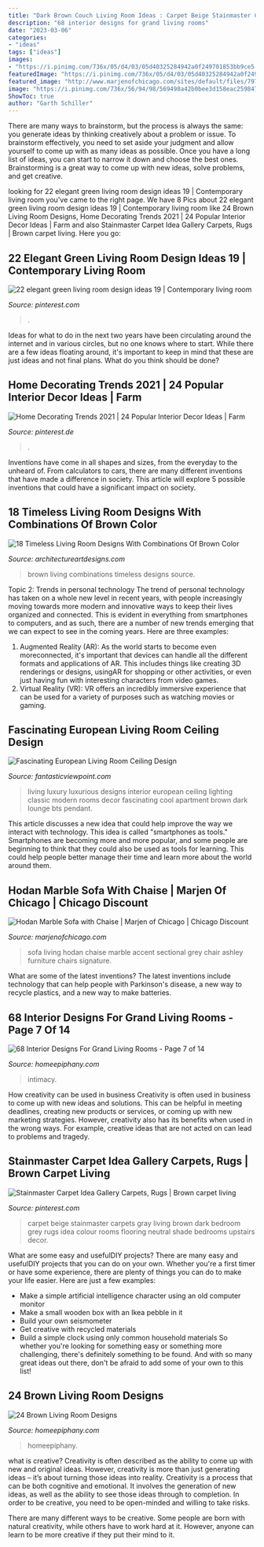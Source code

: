```yaml
---
title: "Dark Brown Couch Living Room Ideas : Carpet Beige Stainmaster Carpets Gray Living Brown Dark Bedroom Grey Rugs Idea Colour Rooms Flooring Neutral Shade Bedrooms Upstairs Decor"
description: "68 interior designs for grand living rooms"
date: "2023-03-06"
categories:
- "ideas"
tags: ["ideas"]
images:
- "https://i.pinimg.com/736x/05/d4/03/05d40325284942a0f249701853bb9ce5--dark-carpet-beige-carpet.jpg"
featuredImage: "https://i.pinimg.com/736x/05/d4/03/05d40325284942a0f249701853bb9ce5--dark-carpet-beige-carpet.jpg"
featured_image: "http://www.marjenofchicago.com/sites/default/files/79700-18-21-11-T-C.jpg"
image: "https://i.pinimg.com/736x/56/94/98/569498a42b0bee3d158eac25984724a5.jpg"
ShowToc: true
author: "Garth Schiller"
---
```



There are many ways to brainstorm, but the process is always the same: you generate ideas by thinking creatively about a problem or issue. To brainstorm effectively, you need to set aside your judgment and allow yourself to come up with as many ideas as possible. Once you have a long list of ideas, you can start to narrow it down and choose the best ones. Brainstorming is a great way to come up with new ideas, solve problems, and get creative.

	

		
looking for 22 elegant green living room design ideas 19 | Contemporary living room you've came to the right page. We have 8 Pics about 22 elegant green living room design ideas 19 | Contemporary living room like 24 Brown Living Room Designs, Home Decorating Trends 2021 | 24 Popular Interior Decor Ideas | Farm and also Stainmaster Carpet Idea Gallery Carpets, Rugs | Brown carpet living. Here you go:
		
    
## 22 Elegant Green Living Room Design Ideas 19 | Contemporary Living Room

<img loading=lazy src="https://i.pinimg.com/736x/56/94/98/569498a42b0bee3d158eac25984724a5.jpg" onerror="this.onerror=null;this.src='https://tse3.mm.bing.net/th?id=OIP.rz1fP-Lyjnfz1FKP4-RMngHaJ4&amp;pid=15.1';" alt="22 elegant green living room design ideas 19 | Contemporary living room">

_Source: pinterest.com_

>. 

	

Ideas for what to do in the next two years have been circulating around the internet and in various circles, but no one knows where to start. While there are a few ideas floating around, it's important to keep in mind that these are just ideas and not final plans. What do you think should be done?

    
## Home Decorating Trends 2021 | 24 Popular Interior Decor Ideas | Farm

<img loading=lazy src="https://i.pinimg.com/736x/b4/f0/e7/b4f0e76e1d7532455d87c9e764eceb0a.jpg" onerror="this.onerror=null;this.src='https://tse3.mm.bing.net/th?id=OIP.fRuxgh09h0LS1VfhVl4OCgHaJ3&amp;pid=15.1';" alt="Home Decorating Trends 2021 | 24 Popular Interior Decor Ideas | Farm">

_Source: pinterest.de_

>. 

	

Inventions have come in all shapes and sizes, from the everyday to the unheard of. From calculators to cars, there are many different inventions that have made a difference in society. This article will explore 5 possible inventions that could have a significant impact on society.

    
## 18 Timeless Living Room Designs With Combinations Of Brown Color

<img loading=lazy src="https://www.architectureartdesigns.com/wp-content/uploads/2016/09/12-27-630x583.jpg" onerror="this.onerror=null;this.src='https://tse2.mm.bing.net/th?id=OIP.y2mHCEEGnxqfvZGuzmSRoQHaG2&amp;pid=15.1';" alt="18 Timeless Living Room Designs With Combinations Of Brown Color">

_Source: architectureartdesigns.com_

>brown living combinations timeless designs source. 

	

Topic 2: Trends in personal technology
The trend of personal technology has taken on a whole new level in recent years, with people increasingly moving towards more modern and innovative ways to keep their lives organized and connected. This is evident in everything from smartphones to computers, and as such, there are a number of new trends emerging that we can expect to see in the coming years. Here are three examples: 
1) Augmented Reality (AR): As the world starts to become even moreconnected, it's important that devices can handle all the different formats and applications of AR. This includes things like creating 3D renderings or designs, usingAR for shopping or other activities, or even just having fun with interesting characters from video games. 
2) Virtual Reality (VR): VR offers an incredibly immersive experience that can be used for a variety of purposes such as watching movies or gaming.

    
## Fascinating European Living Room Ceiling Design

<img loading=lazy src="http://www.fantasticviewpoint.com/wp-content/uploads/2015/02/Luxurious-Living-Room-Decorating-Ideas-Classic-Interior-Design-634x385.jpg" onerror="this.onerror=null;this.src='https://tse1.mm.bing.net/th?id=OIP.4nOkT9avaRwfENat8xa8IQHaEf&amp;pid=15.1';" alt="Fascinating European Living Room Ceiling Design">

_Source: fantasticviewpoint.com_

>living luxury luxurious designs interior european ceiling lighting classic modern rooms decor fascinating cool apartment brown dark lounge bts pendant. 

	

This article discusses a new idea that could help improve the way we interact with technology. This idea is called "smartphones as tools." Smartphones are becoming more and more popular, and some people are beginning to think that they could also be used as tools for learning. This could help people better manage their time and learn more about the world around them.

    
## Hodan Marble Sofa With Chaise | Marjen Of Chicago | Chicago Discount

<img loading=lazy src="http://www.marjenofchicago.com/sites/default/files/79700-18-21-11-T-C.jpg" onerror="this.onerror=null;this.src='https://tse4.mm.bing.net/th?id=OIP.dspQwRbOtvH-um-l6Zc44AHaF7&amp;pid=15.1';" alt="Hodan Marble Sofa with Chaise | Marjen of Chicago | Chicago Discount">

_Source: marjenofchicago.com_

>sofa living hodan chaise marble accent sectional grey chair ashley furniture chairs signature. 

	

What are some of the latest inventions?
The latest inventions include technology that can help people with Parkinson's disease, a new way to recycle plastics, and a new way to make batteries.

    
## 68 Interior Designs For Grand Living Rooms - Page 7 Of 14

<img loading=lazy src="https://homeepiphany.com/wp-content/uploads/2015/09/68-Interior-Designs-For-Grand-Living-Rooms-30.jpg" onerror="this.onerror=null;this.src='https://tse4.mm.bing.net/th?id=OIP.ADEF6mVf3l0EcjJQC_GI_QHaE7&amp;pid=15.1';" alt="68 Interior Designs For Grand Living Rooms - Page 7 of 14">

_Source: homeepiphany.com_

>intimacy. 

	

How creativity can be used in business
Creativity is often used in business to come up with new ideas and solutions. This can be helpful in meeting deadlines, creating new products or services, or coming up with new marketing strategies. However, creativity also has its benefits when used in the wrong ways. For example, creative ideas that are not acted on can lead to problems and tragedy.

    
## Stainmaster Carpet Idea Gallery Carpets, Rugs | Brown Carpet Living

<img loading=lazy src="https://i.pinimg.com/736x/05/d4/03/05d40325284942a0f249701853bb9ce5--dark-carpet-beige-carpet.jpg" onerror="this.onerror=null;this.src='https://tse4.mm.bing.net/th?id=OIP.FjS3z7-l7z6PuJSlBqHeQAHaJ3&amp;pid=15.1';" alt="Stainmaster Carpet Idea Gallery Carpets, Rugs | Brown carpet living">

_Source: pinterest.com_

>carpet beige stainmaster carpets gray living brown dark bedroom grey rugs idea colour rooms flooring neutral shade bedrooms upstairs decor. 

	

What are some easy and usefulDIY projects?
There are many easy and usefulDIY projects that you can do on your own. Whether you're a first timer or have some experience, there are plenty of things you can do to make your life easier. Here are just a few examples: 
- Make a simple artificial intelligence character using an old computer monitor 
- Make a small wooden box with an Ikea pebble in it 
- Build your own seismometer 
- Get creative with recycled materials 
- Build a simple clock using only common household materials 
So whether you're looking for something easy or something more challenging, there's definitely something to be found. And with so many great ideas out there, don't be afraid to add some of your own to this list!

    
## 24 Brown Living Room Designs

<img loading=lazy src="https://homeepiphany.com/wp-content/uploads/2015/12/24-Brown-Living-Room-Designs-3.jpg" onerror="this.onerror=null;this.src='https://tse2.mm.bing.net/th?id=OIP.XYWTu8R4kZZpy3do-fcH7AHaE8&amp;pid=15.1';" alt="24 Brown Living Room Designs">

_Source: homeepiphany.com_

>homeepiphany. 

	

what is creative?
Creativity is often described as the ability to come up with new and original ideas. However, creativity is more than just generating ideas – it’s about turning those ideas into reality.
Creativity is a process that can be both cognitive and emotional. It involves the generation of new ideas, as well as the ability to see those ideas through to completion. In order to be creative, you need to be open-minded and willing to take risks.

There are many different ways to be creative. Some people are born with natural creativity, while others have to work hard at it. However, anyone can learn to be more creative if they put their mind to it.

